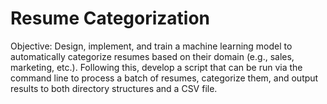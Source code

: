 # Resume Categorization
Objective: Design, implement, and train a machine learning model to automatically categorize resumes based on their domain (e.g., sales, marketing, etc.). Following this, develop a script that can be run via the command line to process a batch of resumes, categorize them, and output results to both directory structures and a CSV file.
